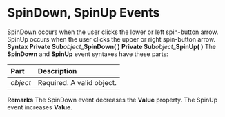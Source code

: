 
# SpinDown, SpinUp Events



SpinDown occurs when the user clicks the lower or left spin-button arrow. SpinUp occurs when the user clicks the upper or right spin-button arrow.
 **Syntax**
 **Private Sub**_object__**SpinDown( )**
 **Private Sub**_object__**SpinUp( )**
The  **SpinDown** and **SpinUp** event syntaxes have these parts:


|**Part**|**Description**|
|:-----|:-----|
| _object_|Required. A valid object.|
 **Remarks**
The SpinDown event decreases the  **Value** property. The SpinUp event increases **Value**.
